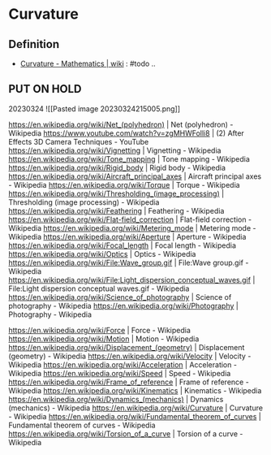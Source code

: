 # Curvature

## Definition
- [Curvature - Mathematics | wiki](https://en.wikipedia.org/wiki/Curvature) : #todo ..

## PUT ON HOLD
20230324
![[Pasted image 20230324215005.png]]

https://en.wikipedia.org/wiki/Net_(polyhedron) | Net (polyhedron) - Wikipedia
https://www.youtube.com/watch?v=zgMHWFolli8 | (2) After Effects 3D Camera Techniques - YouTube
https://en.wikipedia.org/wiki/Vignetting | Vignetting - Wikipedia
https://en.wikipedia.org/wiki/Tone_mapping | Tone mapping - Wikipedia
https://en.wikipedia.org/wiki/Rigid_body | Rigid body - Wikipedia
https://en.wikipedia.org/wiki/Aircraft_principal_axes | Aircraft principal axes - Wikipedia
https://en.wikipedia.org/wiki/Torque | Torque - Wikipedia
https://en.wikipedia.org/wiki/Thresholding_(image_processing) | Thresholding (image processing) - Wikipedia
https://en.wikipedia.org/wiki/Feathering | Feathering - Wikipedia
https://en.wikipedia.org/wiki/Flat-field_correction | Flat-field correction - Wikipedia
https://en.wikipedia.org/wiki/Metering_mode | Metering mode - Wikipedia
https://en.wikipedia.org/wiki/Aperture | Aperture - Wikipedia
https://en.wikipedia.org/wiki/Focal_length | Focal length - Wikipedia
https://en.wikipedia.org/wiki/Optics | Optics - Wikipedia
https://en.wikipedia.org/wiki/File:Wave_group.gif | File:Wave group.gif - Wikipedia
https://en.wikipedia.org/wiki/File:Light_dispersion_conceptual_waves.gif | File:Light dispersion conceptual waves.gif - Wikipedia
https://en.wikipedia.org/wiki/Science_of_photography | Science of photography - Wikipedia
https://en.wikipedia.org/wiki/Photography | Photography - Wikipedia

https://en.wikipedia.org/wiki/Force | Force - Wikipedia
https://en.wikipedia.org/wiki/Motion | Motion - Wikipedia
https://en.wikipedia.org/wiki/Displacement_(geometry) | Displacement (geometry) - Wikipedia
https://en.wikipedia.org/wiki/Velocity | Velocity - Wikipedia
https://en.wikipedia.org/wiki/Acceleration | Acceleration - Wikipedia
https://en.wikipedia.org/wiki/Speed | Speed - Wikipedia
https://en.wikipedia.org/wiki/Frame_of_reference | Frame of reference - Wikipedia
https://en.wikipedia.org/wiki/Kinematics | Kinematics - Wikipedia
https://en.wikipedia.org/wiki/Dynamics_(mechanics) | Dynamics (mechanics) - Wikipedia
https://en.wikipedia.org/wiki/Curvature | Curvature - Wikipedia
https://en.wikipedia.org/wiki/Fundamental_theorem_of_curves | Fundamental theorem of curves - Wikipedia
https://en.wikipedia.org/wiki/Torsion_of_a_curve | Torsion of a curve - Wikipedia